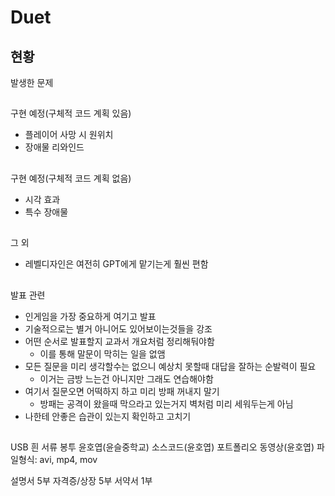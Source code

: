 ﻿# Duet

##

## 현황

발생한 문제





##

구현 예정(구체적 코드 계획 있음)

* 플레이어 사망 시 원위치
* 장애물 리와인드

##

구현 예정(구체적 코드 계획 없음)

* 시각 효과
* 특수 장애물

##

그 외


* 레벨디자인은 여전히 GPT에게 맡기는게 훨씬 편함


##

발표 관련

* 인게임을 가장 중요하게 여기고 발표
* 기술적으로는 별거 아니어도 있어보이는것들을 강조
* 어떤 순서로 발표할지 교과서 개요처럼 정리해둬야함
    * 이를 통해 말문이 막히는 일을 없앰
* 모든 질문을 미리 생각할수는 없으니 예상치 못할때 대답을 잘하는 순발력이 필요
    * 이거는 금방 느는건 아니지만 그래도 연습해야함
* 여기서 질문오면 어떡하지 하고 미리 방패 꺼내지 말기
    * 방패는 공격이 왔을때 막으라고 있는거지 벽처럼 미리 세워두는게 아님
* 나한테 안좋은 습관이 있는지 확인하고 고치기




##


USB
흰 서류 봉투
윤호엽(윤슬중학교)
소스코드(윤호엽)
포트폴리오 동영상(윤호엽) 파일형식: avi, mp4, mov

설명서 5부
자격증/상장 5부
서약서 1부